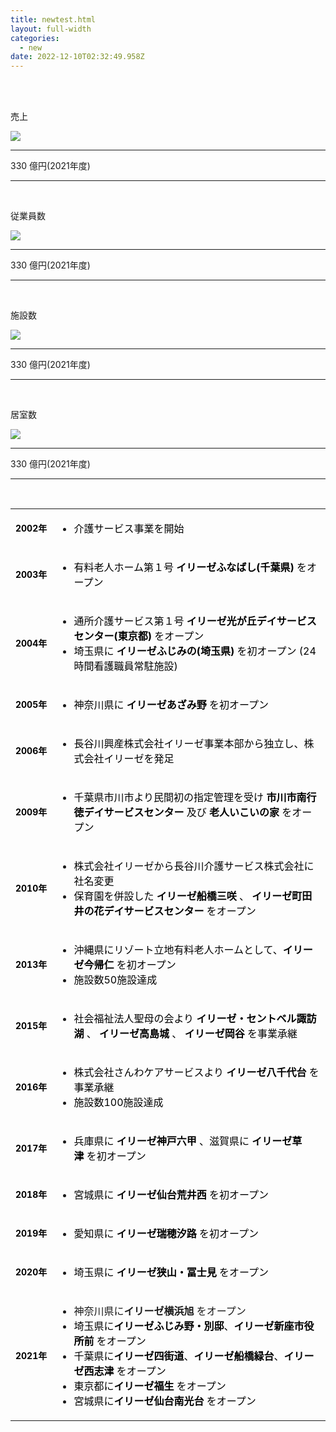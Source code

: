 ```yaml
---
title: newtest.html
layout: full-width
categories:
  - new
date: 2022-12-10T02:32:49.958Z
---
```

<head>

<meta charset="UTF-8">

<meta name="viewport" content="width=device-width, initial-scale=1.0"><meta http-equiv="X-UA-Compatible" content="ie=edge"><script src="https://unpkg.com/tailwindcss-jit-cdn"></script></head><body>

<br>

<br>

<div class="sm:grid sm:grid-cols-2 gap-4 text-xm -center">

<div class="mx-10 text-center">

<span class="text-black-600 text-center text-xl font-bold">売上</span>

<img class="float-none p-2" src="photo4.jpg">

<div class="text-center ">

<hr class=""></div>

<div class="bg-blue-100 text-center bg-opacity-50 p-2">

<span class="text-black-600 text-center text-xl font-bold">330 億円(2021年度)</span></div>

<hr class="border-2 border-blue-500 border-blue-800 " /><br>

</div>

<!-- ... -->

<div class="mx-10 text-center">

<span class="text-black-600 text-center text-xl font-bold">従業員数</span>

<img class="float-none p-2" src="photo4.jpg">

<div class="text-center ">

<hr class=""></div>

<div class="bg-blue-100 text-center bg-opacity-50 p-2">

<span class="text-black-600 text-center text-xl font-bold">330 億円(2021年度)</span></div>

<hr class="border-2 border-blue-500 border-blue-800 " /><br>

</div>

</div>

<div class="sm:grid sm:grid-cols-2 gap-4 text-xm -center">

<div class="mx-10 text-center">

<span class="text-black-600 text-center text-xl font-bold">施設数</span>

<img class="float-none p-2" src="photo4.jpg">

<div class="text-center ">

<hr class=""></div>

<div class="bg-blue-100 text-center bg-opacity-50 p-2">

<span class="text-black-600 text-center text-xl font-bold">330 億円(2021年度)</span></div>

<hr class="border-2 border-blue-500 border-blue-800 " /><br>

</div>

<!-- ... -->

<div class="mx-10 text-center justify-center">

<span class="text-black-600 text-center text-xl font-bold">居室数</span>

<img class="float-none p-2" src="photo4.jpg">

<div class="text-center ">

<hr class=""></div>

<div class="bg-blue-100 text-center bg-opacity-50 p-2">

<span class="text-black-600 text-center text-xl font-bold">330 億円(2021年度)</span></div>

<hr class="border-2 border-blue-500 border-blue-800 " /><br>

</div>

</div>

<table align="" border="0" cellspacing="0" cellpadding="5" width="100%" height="100%" class="mceEditable" style="margin-left: auto; margin-right: auto; border: 0px solid rgba(0, 0, 0, 0);">

<tbody>

<tr>

<td style="border: 0px solid rgba(0, 0, 0, 0);" nowrap="nowrap">

<p><span style="font-size: 14px; font-weight: bold; text-align: center; color: #000000;">2002年</span></p>

</td>

<td style="border: 0px solid rgba(0, 0, 0, 0);">

<ul>

<li><span style="color: #000000;">介護サービス事業を開始</span></li>

</ul>

</td>

</tr>

<tr>

<td style="border: 0px solid rgba(0, 0, 0, 0);" nowrap="nowrap">

<p><span style="font-size: 14px; font-weight: bold; text-align: center; color: #000000;">2003年</span></p>

</td>

<td style="border: 0px solid rgba(0, 0, 0, 0);">

<ul>

<li><span style="color: #000000;">有料老人ホーム第１号 <strong>イリーゼふなばし(千葉県)&nbsp;</strong>をオープン</span></li>

</ul>

</td>

</tr>

<tr>

<td style="border: 0px solid rgba(0, 0, 0, 0);" nowrap="nowrap">

<p><span style="font-size: 14px; font-weight: bold; text-align: center; color: #000000;">2004年</span></p>

</td>

<td style="border: 0px solid rgba(0, 0, 0, 0);">

<ul class="list01">

<li><span style="font-size: 16px; color: #000000;">通所介護サービス第１号&nbsp;<strong>イリーゼ光が丘デイサービスセンター(東京都)&nbsp;</strong>をオープン</span></li>

<li><span style="font-size: 16px; color: #000000;">埼玉県に&nbsp;<strong>イリーゼふじみの(埼玉県)</strong> を初オープン (24時間看護職員常駐施設)</span></li>

</ul>

</td>

</tr>

<tr>

<td style="border: 0px solid rgba(0, 0, 0, 0);" nowrap="nowrap">

<p><span style="font-size: 14px; font-weight: bold; text-align: center; color: #000000;">2005年</span></p>

</td>

<td style="border: 0px solid rgba(0, 0, 0, 0);">

<ul class="list01" style="font-size: 16px;">

<li><span style="color: #000000;">神奈川県に <strong>イリーゼあざみ野&nbsp;</strong>を初オープン</span></li>

</ul>

</td>

</tr>

<tr>

<td style="border: 0px solid rgba(0, 0, 0, 0);" nowrap="nowrap">

<p><span style="font-size: 14px; font-weight: bold; text-align: center; color: #000000;">2006年</span></p>

</td>

<td style="border: 0px solid rgba(0, 0, 0, 0);">

<ul class="list01">

<li><span style="font-size: 16px; color: #000000;">長谷川興産株式会社イリーゼ事業本部から独立し、株式会社イリーゼを発足</span></li>

</ul>

</td>

</tr>

<tr>

<td style="border: 0px solid rgba(0, 0, 0, 0);" nowrap="nowrap">

<p><span style="font-size: 14px; font-weight: bold; text-align: center; color: #000000;">2009年</span></p>

</td>

<td style="border: 0px solid rgba(0, 0, 0, 0);">

<ul class="list01" style="font-size: 16px;">

<li><span style="font-size: 16px; color: #000000;">千葉県市川市より民間初の指定管理を受け <strong>市川市南行徳デイサービスセンター</strong> 及び <strong>老人いこいの家</strong> をオープン</span></li>

</ul>

</td>

</tr>

<tr>

<td style="border: 0px solid rgba(0, 0, 0, 0);" nowrap="nowrap">

<p><span style="font-size: 14px; font-weight: bold; text-align: center; color: #000000;">2010年</span></p>

</td>

<td style="border: 0px solid rgba(0, 0, 0, 0);">

<ul class="list01" style="font-size: 16px;">

<li><span style="font-size: 16px; color: #000000;">株式会社イリーゼから長谷川介護サービス株式会社に社名変更</span></li>

<li><span style="font-size: 16px; color: #000000;">保育園を併設した&nbsp;<strong>イリーゼ船橋三咲&nbsp;</strong>、&nbsp;<strong>イリーゼ町田井の花デイサービスセンター&nbsp;</strong>をオープン</span></li>

</ul>

</td>

</tr>

<tr>

<td style="border: 0px solid rgba(0, 0, 0, 0);" nowrap="nowrap">

<p><span style="font-size: 14px; font-weight: bold; text-align: center; color: #000000;">2013年</span></p>

</td>

<td style="border: 0px solid rgba(0, 0, 0, 0);">

<ul class="list01" style="font-size: 16px;">

<li><span style="font-size: 16px; color: #000000;">沖縄県にリゾート立地有料老人ホームとして、<strong>イリーゼ今帰仁&nbsp;</strong>を初オープン</span></li>

<li><span style="font-size: 16px; color: #000000;">施設数50施設達成</span></li>

</ul>

</td>

</tr>

<tr>

<td style="border: 0px solid rgba(0, 0, 0, 0);" nowrap="nowrap">

<p><span style="font-size: 14px; font-weight: bold; text-align: center; color: #000000;">2015年</span></p>

</td>

<td style="border: 0px solid rgba(0, 0, 0, 0);">

<ul class="list01" style="font-size: 16px;">

<li><span style="font-size: 16px; color: #000000;">社会福祉法人聖母の会より&nbsp;<strong>イリーゼ・セントベル諏訪湖&nbsp;</strong>、&nbsp;<strong>イリーゼ高島城&nbsp;</strong>、&nbsp;<strong>イリーゼ岡谷&nbsp;</strong>を事業承継</span></li>

</ul>

</td>

</tr>

<tr>

<td style="border: 0px solid rgba(0, 0, 0, 0);" nowrap="nowrap">

<p><span style="font-size: 14px; font-weight: bold; text-align: center; color: #000000;">2016年</span></p>

</td>

<td style="border: 0px solid rgba(0, 0, 0, 0);">

<ul class="list01" style="font-size: 16px;">

<li><span style="font-size: 16px; color: #000000;">株式会社さんわケアサービスより <strong>イリーゼ八千代台</strong> を事業承継</span></li>

<li><span style="font-size: 16px; color: #000000;">施設数100施設達成</span></li>

</ul>

</td>

</tr>

<tr>

<td style="border: 0px solid rgba(0, 0, 0, 0);" nowrap="nowrap">

<p><span style="font-size: 14px; font-weight: bold; text-align: center; color: #000000;">2017年</span></p>

</td>

<td style="border: 0px solid rgba(0, 0, 0, 0);">

<ul class="list01" style="font-size: 16px;">

<li><span style="font-size: 16px; color: #000000;">兵庫県に <strong>イリーゼ神戸六甲&nbsp;</strong>、滋賀県に <strong>イリーゼ草津&nbsp;</strong>を初オープン</span></li>

</ul>

</td>

</tr>

<tr>

<td style="border: 0px solid rgba(0, 0, 0, 0);" nowrap="nowrap">

<p><span style="font-size: 14px; font-weight: bold; text-align: center; color: #000000;">2018年</span></p>

</td>

<td style="border: 0px solid rgba(0, 0, 0, 0);">

<ul class="list01" style="font-size: 16px;">

<li><span style="font-size: 16px; color: #000000;">宮城県に&nbsp;<strong>イリーゼ仙台荒井西&nbsp;</strong>を初オープン</span></li>

</ul>

</td>

</tr>

<tr>

<td style="border: 0px solid rgba(0, 0, 0, 0);" nowrap="nowrap">

<p><span style="font-size: 14px; font-weight: bold; text-align: center; color: #000000;">2019年</span></p>

</td>

<td style="border: 0px solid rgba(0, 0, 0, 0);">

<ul class="list01" style="font-size: 16px;">

<li><span style="font-size: 16px; color: #000000;">愛知県に&nbsp;<b style="font-size: 16px;">イリーゼ</b><b>瑞穂汐路</b><b style="font-size: 16px;">&nbsp;</b>を初オープン</span></li>

</ul>

</td>

</tr>

<tr>

<td style="border: 0px solid rgba(0, 0, 0, 0);" nowrap="nowrap">

<p><span style="font-size: 14px; font-weight: bold; text-align: center; color: #000000;">2020年</span></p>

</td>

<td style="border: 0px solid rgba(0, 0, 0, 0);">

<ul class="list01" style="font-size: 16px;">

<li><span style="font-size: 16px; color: #000000;">埼玉県に&nbsp;<b style="font-size: 16px;">イリーゼ</b><b>狭山・冨士見</b><b style="font-size: 16px;">&nbsp;</b>をオープン</span></li>

</ul>

</td>

</tr>

<tr>

<td style="border: 0px solid rgba(0, 0, 0, 0);" nowrap="nowrap">

<p><span style="font-size: 14px; font-weight: bold; text-align: center; color: #000000;">2021年</span></p>

</td>

<td style="border: 0px solid rgba(0, 0, 0, 0);">

<ul class="list01" style="font-size: 16px;">

<li>神奈川県に<strong>イリーゼ横浜旭</strong>&nbsp;をオープン</li>

<li><span style="font-size: 16px; color: #000000;">埼玉県に<strong>イリーゼふじみ野・別邸</strong>、<strong>イリーゼ新座市役所前</strong>&nbsp;をオープン</span></li>

<li><span style="font-size: 16px; color: #000000;">千葉県に<strong>イリーゼ四街道</strong>、<strong>イリーゼ船橋緑台</strong>、<strong>イリーゼ西志津</strong><b>&nbsp;</b>をオープン</span></li>

<li><span style="font-size: 16px; color: #000000;">東京都に<strong>イリーゼ福生</strong><b>&nbsp;</b>をオープン</span></li>

<li><span style="font-size: 16px; color: #000000;">宮城県に<strong>イリーゼ仙台南光台</strong><b>&nbsp;</b>をオープン</span></li>

</ul>

</td>

</tr>

</tbody>

</table>

<link href="https://cdn.jsdelivr.net/npm/tailwindcss/dist/tailwind.min.css" rel="stylesheet"> <style>